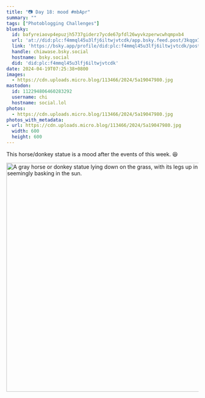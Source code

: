 ```yaml
---
title: "📷 Day 18: mood #mbApr"
summary: ""
tags: ["Photoblogging Challenges"]
bluesky:
  id: bafyreiaovp4epuzjh5737giderz7ycde67pfdl26wyvkzperwcwhqmpxb4
  url: 'at://did:plc:f4mmql45u3lfj6iltwjvtcdk/app.bsky.feed.post/3kqgx7tv7cc23'
  link: 'https://bsky.app/profile/did:plc:f4mmql45u3lfj6iltwjvtcdk/post/3kqgx7tv7cc23'
  handle: chiawase.bsky.social
  hostname: bsky.social
  did: 'did:plc:f4mmql45u3lfj6iltwjvtcdk'
date: 2024-04-19T07:25:38+0800
images:
  - https://cdn.uploads.micro.blog/113466/2024/5a19047980.jpg
mastodon:
  id: 112294806460283292
  username: chi
  hostname: social.lol
photos:
  - https://cdn.uploads.micro.blog/113466/2024/5a19047980.jpg
photos_with_metadata:
- url: https://cdn.uploads.micro.blog/113466/2024/5a19047980.jpg
  width: 600
  height: 600
---
```


This horse/donkey statue is a mood after the events of this week. 😆

<img src="/img/uploads/2024/5a19047980.jpg" width="600" height="600" alt="A gray horse or donkey statue lying down on the grass, with its legs up in the air, and seemingly basking in the sun.">
